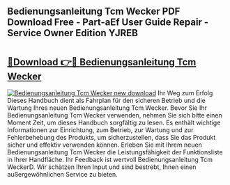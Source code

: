 ## Bedienungsanleitung Tcm Wecker PDF Download Free - Part-aEf User Guide Repair - Service Owner Edition YJREB

# <h2><a href="http://df0tuof.blite.top/?on=Bedienungsanleitung+Tcm+Wecker">🔗Download 👉🔴 Bedienungsanleitung Tcm Wecker</a></h2>

[![Bedienungsanleitung Tcm Wecker new download](https://i.imgur.com/lujVjoI.png)](http://df0tuof.blite.top/?on=Bedienungsanleitung+Tcm+Wecker)
Ihr Weg zum Erfolg Dieses Handbuch dient als Fahrplan für den sicheren Betrieb und die Wartung Ihres neuen Bedienungsanleitung Tcm Wecker. Bevor Sie Ihr Bedienungsanleitung Tcm Wecker verwenden, nehmen Sie sich bitte einen Moment Zeit, um dieses Handbuch sorgfältig zu lesen. Es enthält wichtige Informationen zur Einrichtung, zum Betrieb, zur Wartung und zur Fehlerbehebung des Produkts, um sicherzustellen, dass Sie das Produkt sicher und effektiv verwenden können. Erleben Sie mit Ihrem neuen Bedienungsanleitung Tcm Wecker die Leistungsfähigkeit der Funktionsliste in Ihrer Handfläche. Ihr Feedback ist wertvoll Bedienungsanleitung Tcm WeckerD. Wir schätzen Ihren Input und sind bestrebt, Ihnen einen außergewöhnlichen Service zu bieten.
